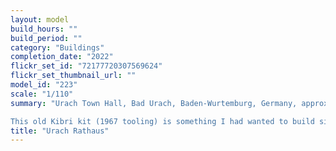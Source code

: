 ```yaml
---
layout: model
build_hours: ""
build_period: ""
category: "Buildings"
completion_date: "2022"
flickr_set_id: "72177720307569624"
flickr_set_thumbnail_url: ""
model_id: "223"
scale: "1/110"
summary: "Urach Town Hall, Bad Urach, Baden-Wurtemburg, Germany, approx. 2015, approx 1/110 scale  [Built 2022]

This old Kibri kit (1967 tooling) is something I had wanted to build since 1984, when I bought my first copy of the kit. I sold that copy unbuilt, in a purge of my collection in the late 1990s but replaced it in 2015. The kit is a reasonable replica of the front 2/3rds of the building. For reasons unknown, Kibri shortened the model. It was quite a difficult model to build due to poor fit and alignment of the roof sections. I scratchbuilt the bell-tower dome roof and spire."
title: "Urach Rathaus"
---
```




